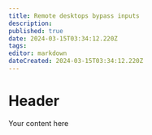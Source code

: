 ```yaml
---
title: Remote desktops bypass inputs
description: 
published: true
date: 2024-03-15T03:34:12.220Z
tags: 
editor: markdown
dateCreated: 2024-03-15T03:34:12.220Z
---
```


# Header
Your content here
